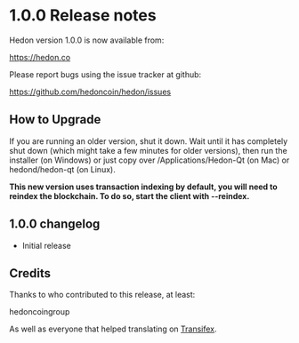 1.0.0 Release notes
====================

Hedon version 1.0.0 is now available from:

  https://hedon.co

Please report bugs using the issue tracker at github:

  https://github.com/hedoncoin/hedon/issues


How to Upgrade
--------------

If you are running an older version, shut it down. Wait until it has completely
shut down (which might take a few minutes for older versions), then run the
installer (on Windows) or just copy over /Applications/Hedon-Qt (on Mac) or
hedond/hedon-qt (on Linux).

**This new version uses transaction indexing by default, you will need to reindex 
the blockchain. To do so, start the client with --reindex.**


1.0.0 changelog
----------------
- Initial release


Credits
--------

Thanks to who contributed to this release, at least:

hedoncoingroup

As well as everyone that helped translating on [Transifex](https://www.transifex.com/projects/p/hedon/).
